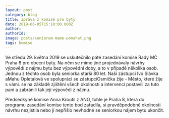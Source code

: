 ```yaml
---
layout: post
category: blog
title: Zpráva z komise pro byty  
date: 2019-06-05T15:10:00.000Z
author:
authorId: 
image: posts/seniorum-mame-pomahat.png
tags: komise
---
```


Ve středu 29. května 2019 se uskutečnilo páté zasedání komise Rady MČ Praha 8 pro obecní byty. Na něm se mimo jiné projednávaly návrhy výpovědí z nájmu bytu bez výpovědní doby, a to v případě několika osob. Jednou z těchto osob byla seniorka starší 80 let. Naši zástupci Ivo Slávka aMahu Opletalová ve spolupráci se zástupciOsmička žije - Město, které žije s vámi. se na základě zjištění všech okolností a intervencí postavili za tuto paní a zabránili tak její výpovědi z nájmu.

Předsedkyně komise Anna Kroutil z ANO, tohle je Praha 8, která do programu zasedání komise tento bod zařadila, si pravděpodobně okolnosti návrhu nezjistila nebo jí nepřišlo nevhodné se seniorkou nájem bytu ukončit.
